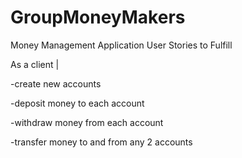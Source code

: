 # GroupMoneyMakers


Money Management Application
User Stories to Fulfill

As a client |

-create new accounts

-deposit money to each account

-withdraw money from each account

-transfer money to and from any 2 accounts
